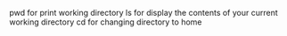 pwd for print working directory
ls for display the contents of your current working directory
cd for changing directory to home
